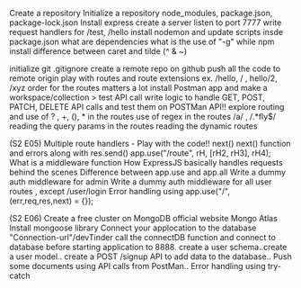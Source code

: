 Create a repository
Initialize a repository
node_modules, package.json, package-lock.json
Install express
create a server
listen to port 7777
write request handlers for /test, /hello
install nodemon and update scripts insde package.json
what are dependencies
what is the use of "-g" while npm install
difference between caret and tilde (^ & ~)


initialize git
.gitignore
create a remote repo on github
push all the code to remote origin
play with routes and route extensions ex. /hello, / , hello/2, /xyz
order for the routes matters a lot
install Postman app and make a workspace/collection > test API call
write logic to handle GET, POST, PATCH, DELETE API calls and test them on POSTMan API!!
explore routing and use of ? , +, (), * in the routes
use of regex in the routes /a/ , /.*fly$/
reading the query params in the routes 
reading the dynamic routes

(S2 E05)
Multiple route handlers - Play with the code!!
next() 
next() function and errors along with res.send()
app.use("/route", rH, [rH2, rH3], rH4);
What is a middleware function
How ExpressJS basically handles requests behind the scenes
Difference between app.use and app.all
Write a dummy auth middleware for admin
Write a dummy auth middleware for all user routes , except /user/login
Error handling using app.use("/", (err,req,res,next) = {});

(S2 E06)
Create a free cluster on MongoDB official website Mongo Atlas
Install mongoose library
Connect your applocation to the database "Connection-url"/devTinder
call the connectDB function and connect to database before starting application to 8888.
create a user schema..create a user model..
create a POST /signup API to add data to the database..
Push some documents using API calls from PostMan..
Error handling using try-catch
